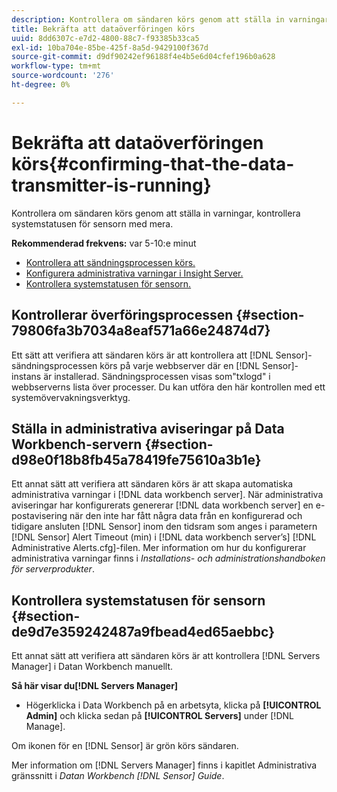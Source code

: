 ```yaml
---
description: Kontrollera om sändaren körs genom att ställa in varningar, kontrollera systemstatusen för sensorn med mera.
title: Bekräfta att dataöverföringen körs
uuid: 8dd6307c-e7d2-4800-88c7-f93385b33ca5
exl-id: 10ba704e-85be-425f-8a5d-9429100f367d
source-git-commit: d9df90242ef96188f4e4b5e6d04cfef196b0a628
workflow-type: tm+mt
source-wordcount: '276'
ht-degree: 0%

---
```


# Bekräfta att dataöverföringen körs{#confirming-that-the-data-transmitter-is-running}

Kontrollera om sändaren körs genom att ställa in varningar, kontrollera systemstatusen för sensorn med mera.

**Rekommenderad frekvens:** var 5-10:e minut

* [Kontrollera att sändningsprocessen körs.](../../../home/c-snsr-ovrvw/admin-sensor/c-data-trmtr-rng.md#section-79806fa3b7034a8eaf571a66e24874d7)
* [Konfigurera administrativa varningar i Insight Server.](../../../home/c-snsr-ovrvw/admin-sensor/c-data-trmtr-rng.md#section-d98e0f18b8fb45a78419fe75610a3b1e)
* [Kontrollera systemstatusen för sensorn.](../../../home/c-snsr-ovrvw/admin-sensor/c-data-trmtr-rng.md#section-de9d7e359242487a9fbead4ed65aebbc)

## Kontrollerar överföringsprocessen {#section-79806fa3b7034a8eaf571a66e24874d7}

Ett sätt att verifiera att sändaren körs är att kontrollera att [!DNL Sensor]-sändningsprocessen körs på varje webbserver där en [!DNL Sensor]-instans är installerad. Sändningsprocessen visas som&quot;txlogd&quot; i webbserverns lista över processer. Du kan utföra den här kontrollen med ett systemövervakningsverktyg.

## Ställa in administrativa aviseringar på Data Workbench-servern {#section-d98e0f18b8fb45a78419fe75610a3b1e}

Ett annat sätt att verifiera att sändaren körs är att skapa automatiska administrativa varningar i [!DNL data workbench server]. När administrativa aviseringar har konfigurerats genererar [!DNL data workbench server] en e-postavisering när den inte har fått några data från en konfigurerad och tidigare ansluten [!DNL Sensor] inom den tidsram som anges i parametern [!DNL Sensor] Alert Timeout (min) i [!DNL data workbench server’s] [!DNL Administrative Alerts.cfg]-filen. Mer information om hur du konfigurerar administrativa varningar finns i *Installations- och administrationshandboken för serverprodukter*.

## Kontrollera systemstatusen för sensorn {#section-de9d7e359242487a9fbead4ed65aebbc}

Ett annat sätt att verifiera att sändaren körs är att kontrollera [!DNL Servers Manager] i Datan Workbench manuellt.

**Så här visar du[!DNL Servers Manager]**

* Högerklicka i Data Workbench på en arbetsyta, klicka på **[!UICONTROL Admin]** och klicka sedan på **[!UICONTROL Servers]** under [!DNL Manage].

Om ikonen för en [!DNL Sensor] är grön körs sändaren.

Mer information om [!DNL Servers Manager] finns i kapitlet Administrativa gränssnitt i *Datan Workbench [!DNL Sensor] Guide*.
